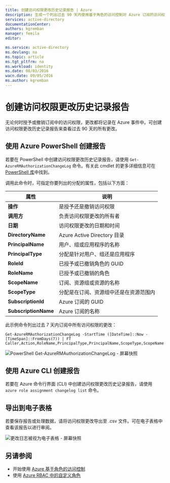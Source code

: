 ```yaml
---
title: 创建访问权限更改历史记录报告 | Azure
description: 生成一个列出过去 90 天内使用基于角色的访问控制对 Azure 订阅的访问权限进行的所有更改的报告。
services: active-directory
documentationCenter: 
authors: kgremban
manager: femila
editor: 

ms.service: active-directory
ms.devlang: na
ms.topic: article
ms.tgt_pltfrm: na
ms.workload: identity
ms.date: 08/03/2016
wacn.date: 09/05/2016
ms.author: kgremban
---
```


# 创建访问权限更改历史记录报告

无论何时授予或撤销订阅中的访问权限，更改都将记录在 Azure 事件中。可创建访问权限更改历史记录报告来查看过去 90 天的所有更改。

## 使用 Azure PowerShell 创建报告
若要在 PowerShell 中创建访问权限更改历史记录报告，请使用 `Get-AzureRMAuthorizationChangeLog` 命令。有关此 cmdlet 的更多详细信息可在 [PowerShell 库](https://www.powershellgallery.com/packages/AzureRM.Storage/1.0.6/Content/ResourceManagerStartup.ps1)中找到。

调用此命令时，可指定你要列出的分配的属性，包括以下方面：

| 属性 | 说明 |
| -------- | ----------- |
| **操作** | 是授予还是撤销访问权限 |
| **调用方** | 负责访问权限更改的所有者 |
| **日期** | 访问权限更改的日期和时间 |
| **DirectoryName** | Azure Active Directory 目录 |
| **PrincipalName** | 用户、组或应用程序的名称 |
| **PrincipalType** | 分配是针对用户、组还是应用程序 |
| **RoleId** | 已授予或已撤销角色的 GUID |
| **RoleName** | 已授予或已撤销的角色 |
| **ScopeName** | 订阅、资源组或资源的名称 |
| **ScopeType** | 分配是在订阅、资源组中还是在资源范围内 |
| **SubscriptionId** | Azure 订阅的 GUID |
| **SubscriptionName** | Azure 订阅的名称 |

此示例命令列出过去 7 天内订阅中所有访问权限的更改：

```
Get-AzureRMAuthorizationChangeLog -StartTime ([DateTime]::Now - [TimeSpan]::FromDays(7)) | FT Caller,Action,RoleName,PrincipalType,PrincipalName,ScopeType,ScopeName
```

![PowerShell Get-AzureRMAuthorizationChangeLog - 屏幕快照](./media/role-based-access-control-configure/access-change-history.png)

## 使用 Azure CLI 创建报告
若要在 Azure 命令行界面 (CLI) 中创建访问权限更改历史记录报告，请使用 `azure role assignment changelog list` 命令。

## 导出到电子表格
若要保存报告或处理数据，请将访问权限更改导出至 .csv 文件。可在电子表格中查看该报告以进行审阅。

![更改日志被视为电子表格 - 屏幕快照](./media/role-based-access-control-configure/change-history-spreadsheet.png)  

## 另请参阅
- 开始使用 [Azure 基于角色的访问控制](./role-based-access-control-configure.md)
- 使用 [Azure RBAC 中的自定义角色](./role-based-access-control-custom-roles.md)

<!---HONumber=Mooncake_0627_2016-->